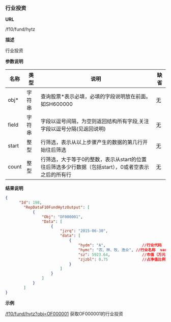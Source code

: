
### 行业投资 

**URL**

/f10/fund/hytz

**描述**

行业投资

**参数说明**

|名称|类型|说明|缺省|
| -------- | -------- | -------- | -------- |
|obj\*|字符串|查询股票\*表示必填，必填的字段说明放在前面。如SH600000|无|
|field|字符串|字段以逗号间隔，为空则返回结构所有字段,关注字段以逗号分隔(见返回说明)|无|
|start|整型|行筛选，表示从以上步骤产生的数据的第几行开始往后筛选|无|
|count|整型|行筛选，大于等于0的整数，表示从start的位置往后筛选多少行数据（包括start），0或者空表示之后的所有行|无|


**结果说明**

```json
{
      "Id": 198,
        "RepDataF10FundHytzOutput": [
            {
                "Obj": "OF000001",
                "Data": [
                    {
                        "jzrq": "2015-06-30",
                        "data": [
                            {
                                "hydm": "A",				//行业代码	varchar(10)
                                "hymc": "农、林、牧、渔业",	//行业名称	varchar(100)
                                "sz": 5923.64,				//市值（万元）	numeric(19,2)
                                "zjzbl": 0.75 				//占净值比例	numeric(19,2)
                            }
                        ]
                    }
				]
			}
   	 	]
}
```

**示例**

[/f10/fund/hytz?obj=OF000001]($APIHOST$/f10/fund/hytz?obj=OF000001)
获取OF000001的行业投资   
